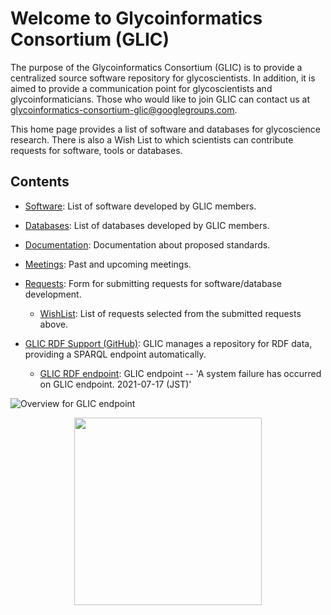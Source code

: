 # Welcome to Glycoinformatics Consortium (GLIC)

The purpose of the Glycoinformatics Consortium (GLIC) is to provide a centralized source software repository for glycoscientists. In addition, it is aimed to provide a communication point for glycoscientists and glycoinformaticians.  Those who would like to join GLIC can contact us at glycoinformatics-consortium-glic@googlegroups.com.

This home page provides a list of software and databases for glycoscience research. There is also a Wish List to which scientists can contribute requests for software, tools or databases.
<!-- * Sat, 16 Oct, 2019 9:00 - 18:00(JST)(planned), GLIC SPARQL endpoint will be unavailable due to maintenance. -->

## Contents

* [Software](https://glic.glycoinfo.org/software/): List of software developed by GLIC members.

* [Databases](https://glic.glycoinfo.org/database/): List of databases developed by GLIC members.

* [Documentation](https://glic.glycoinfo.org/documentation/): Documentation about proposed standards.

* [Meetings](https://glic.glycoinfo.org/meetings/): Past and upcoming meetings.

* [Requests](https://glic.glycoinfo.org/wishList/): Form for submitting requests for software/database development.

  * [WishList](https://glic.glycoinfo.org/toolsList/): List of requests selected from the submitted requests above.

* [GLIC RDF Support (GitHub)](https://github.com/glycoinfo/rdf): GLIC manages a repository for RDF data, providing a SPARQL endpoint automatically.
  * [GLIC RDF endpoint](https://sparql.glycoinfo.org/sparql): GLIC endpoint -- 'A system failure has occurred on GLIC endpoint. 2021-07-17 (JST)'

![Overview for GLIC endpoint](https://user-images.githubusercontent.com/993956/117775617-a2f7d200-b275-11eb-863d-1191b9331363.png)

  
<div align="center">
<img src="https://user-images.githubusercontent.com/2530360/80869737-1ec35400-8cdd-11ea-85ef-f30ffbc004c6.png" width="300">
</div>
